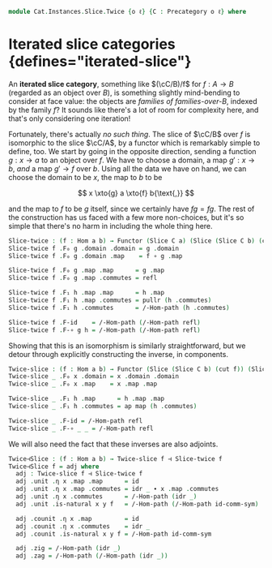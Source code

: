 <!--
```agda
open import Cat.Instances.Slice
open import Cat.Functor.Adjoint
open import Cat.Prelude

import Cat.Reasoning
```
-->

```agda
module Cat.Instances.Slice.Twice {o ℓ} {C : Precategory o ℓ} where
```

<!--
```agda
open Cat.Reasoning C
open Functor
open /-Obj
open /-Hom
open _=>_
open _⊣_
private variable
  a b : Ob
```
-->

# Iterated slice categories {defines="iterated-slice"}

An **iterated slice category**, something like $(\cC/B)/f$ for $f : A
\to B$ (regarded as an object over $B$), is something slightly
mind-bending to consider at face value: the objects are _families of
families-over-$B$_, indexed by the family $f$? It sounds like there's a
lot of room for complexity here, and that's only considering one
iteration!

Fortunately, there's actually _no such thing_. The slice of $\cC/B$ over
$f$ is isomorphic to the slice $\cC/A$, by a functor which is remarkably
simple to define, too. We start by going in the opposite direction,
sending a function $g : x \to a$ to an object over $f$. We have to
choose a domain, a map $g' : x \to b$, _and_ a map $g' \to f$ over $b$.
Using all the data we have on hand, we can choose the domain to be $x$,
the map to $b$ to be

$$
x \xto{g} a \xto{f} b{\text{,}}
$$

and the map to $f$ to be $g$ itself, since we certainly have $fg = fg$.
The rest of the construction has us faced with a few more non-choices,
but it's so simple that there's no harm in including the whole thing
here.

```agda
Slice-twice : (f : Hom a b) → Functor (Slice C a) (Slice (Slice C b) (cut f))
Slice-twice f .F₀ g .domain .domain = g .domain
Slice-twice f .F₀ g .domain .map    = f ∘ g .map

Slice-twice f .F₀ g .map .map      = g .map
Slice-twice f .F₀ g .map .commutes = refl

Slice-twice f .F₁ h .map .map      = h .map
Slice-twice f .F₁ h .map .commutes = pullr (h .commutes)
Slice-twice f .F₁ h .commutes      = /-Hom-path (h .commutes)

Slice-twice f .F-id    = /-Hom-path (/-Hom-path refl)
Slice-twice f .F-∘ g h = /-Hom-path (/-Hom-path refl)
```

Showing that this is an isomorphism is similarly straightforward, but we
detour through explicitly constructing the inverse, in components.

```agda
Twice-slice : (f : Hom a b) → Functor (Slice (Slice C b) (cut f)) (Slice C a)
Twice-slice _ .F₀ x .domain = x .domain .domain
Twice-slice _ .F₀ x .map    = x .map .map

Twice-slice _ .F₁ h .map      = h .map .map
Twice-slice _ .F₁ h .commutes = ap map (h .commutes)

Twice-slice _ .F-id = /-Hom-path refl
Twice-slice _ .F-∘ _ _ = /-Hom-path refl
```

We will also need the fact that these inverses are also adjoints.

```agda
Twice⊣Slice : (f : Hom a b) → Twice-slice f ⊣ Slice-twice f
Twice⊣Slice f = adj where
  adj : Twice-slice f ⊣ Slice-twice f
  adj .unit .η x .map .map      = id
  adj .unit .η x .map .commutes = idr _ ∙ x .map .commutes
  adj .unit .η x .commutes      = /-Hom-path (idr _)
  adj .unit .is-natural x y f   = /-Hom-path (/-Hom-path id-comm-sym)

  adj .counit .η x .map         = id
  adj .counit .η x .commutes    = idr _
  adj .counit .is-natural x y f = /-Hom-path id-comm-sym

  adj .zig = /-Hom-path (idr _)
  adj .zag = /-Hom-path (/-Hom-path (idr _))
```
